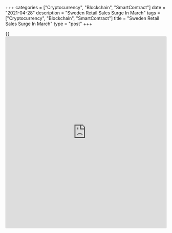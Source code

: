 +++
categories = ["Cryptocurrency", "Blockchain", "SmartContract"]
date = "2021-04-28"
description = "Sweden Retail Sales Surge In March"
tags = ["Cryptocurrency", "Blockchain", "SmartContract"]
title = "Sweden Retail Sales Surge In March"
type = "post"
+++

{{<iframe id="large-banner" src="https://www.bounty.group/#slide=4.0" width="100%" height="600" scrolling="no" style="border: 0px solid rgb(216, 221, 230); border-radius: 3px;">}}

Sweden's retail sales accelerated in March, figures from Statistics
Sweden showed on Wednesday.

Retail sales rose 9.1 percent year-on-year in March, following a 5.4
percent increase in February. Sales grew for the third consecutive
month.

Retail sales in durables gained 19.9 percent in March and those of
consumables, excluding sales at the state-owned chain of liquor stores
decreased 4.6 percent.

On a monthly basis, retail sales rose a seasonally adjusted 2.6 percent
in March.

For the three month ended in March, retail sales rose a wording-day and
seasonally adjusted 4.1 percent quarterly.

For comments and feedback [contact](https://www.playgroundfx.com/contact/): editorial@rtt[news](https://www.letsplayfx.com/blog/forex-news-website/).com

[Economic News][1]

 **What parts of the world are seeing the best (and worst) economic
performances lately? Click[here][2] to check out our [Econ Scorecard][2]
and find out! See up-to-the-moment [ranking](https://www.playgroundfx.com/blog/crypto-exchange-ranking/)s for the best and worst
performers in [GDP][3], [unemployment rate][4], [inflation][5] and much
more.**

   1. www.rtt[news](https://www.letsplayfx.com/blog/forex-news-website/).com/Content/EconomicNews.aspx
   2. www.rtt[news](https://www.letsplayfx.com/blog/forex-news-website/).com/economic-scorecard/world-rank/PPI/highest-performance.aspx
   3. www.rtt[news](https://www.letsplayfx.com/blog/forex-news-website/).com/economic-scorecard/world-rank/GDP/highest-performance.aspx
   4. www.rtt[news](https://www.letsplayfx.com/blog/forex-news-website/).com/economic-scorecard/world-rank/unemployment-rate/lowest-performance.aspx
   5. www.rtt[news](https://www.letsplayfx.com/blog/forex-news-website/).com/economic-scorecard/world-rank/CPI/highest-performance.aspx